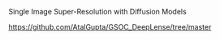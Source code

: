 Single Image Super-Resolution with Diffusion Models

https://github.com/AtalGupta/GSOC_DeepLense/tree/master
